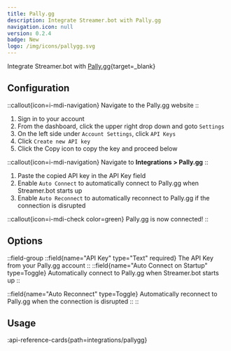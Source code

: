 ```yaml
---
title: Pally.gg
description: Integrate Streamer.bot with Pally.gg
navigation.icon: null
version: 0.2.4
badge: New
logo: /img/icons/pallygg.svg
---
```


Integrate Streamer.bot with [Pally.gg](https://pally.gg){target=_blank}

## Configuration

::callout{icon=i-mdi-navigation}
Navigate to the Pally.gg website
::

1. Sign in to your account
2. From the dashboard, click the upper right drop down and goto `Settings`
3. On the left side under `Account Settings`, click `API Keys`
4. Click `Create new API key`
5. Click the Copy icon to copy the key and proceed below

::callout{icon=i-mdi-navigation}
Navigate to **Integrations > Pally.gg**
::

1. Paste the copied API key in the API Key field
2. Enable `Auto Connect` to automatically connect to Pally.gg when Streamer.bot starts up
3. Enable `Auto Reconnect` to automatically reconnect to Pally.gg if the connection is disrupted

::callout{icon=i-mdi-check color=green}
Pally.gg is now connected!
::

## Options
::field-group
  ::field{name="API Key" type="Text" required}
  The API Key from your Pally.gg account
  ::
   ::field{name="Auto Connect on Startup" type=Toggle}
  Automatically connect to Pally.gg when Streamer.bot starts up
  ::

  ::field{name="Auto Reconnect" type=Toggle}
  Automatically reconnect to Pally.gg when the connection is disrupted
  ::
::

## Usage
:api-reference-cards{path=integrations/pallygg}
